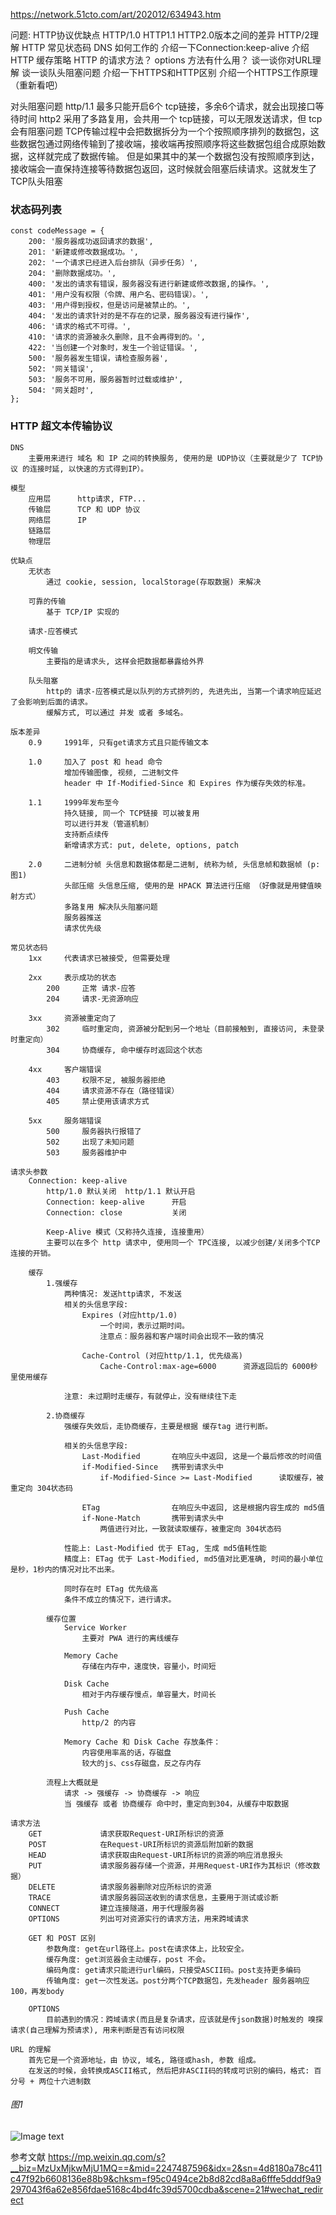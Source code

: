 https://network.51cto.com/art/202012/634943.htm


问题:
    HTTP协议优缺点
    HTTP/1.0 HTTP1.1 HTTP2.0版本之间的差异
    HTTP/2理解
    HTTP 常见状态码
    DNS 如何工作的
    介绍一下Connection:keep-alive
    介绍HTTP 缓存策略
    HTTP 的请求方法？
    options 方法有什么用？
    谈一谈你对URL理解
    谈一谈队头阻塞问题
    介绍一下HTTPS和HTTP区别
    介绍一个HTTPS工作原理（重新看吧）

对头阻塞问题
    http/1.1 最多只能开启6个 tcp链接，多余6个请求，就会出现接口等待时间
    http2 采用了多路复用，会共用一个 tcp链接，可以无限发送请求，但 tcp会有阻塞问题
        TCP传输过程中会把数据拆分为一个个按照顺序排列的数据包，这些数据包通过网络传输到了接收端，接收端再按照顺序将这些数据包组合成原始数据，这样就完成了数据传输。
        但是如果其中的某一个数据包没有按照顺序到达，接收端会一直保持连接等待数据包返回，这时候就会阻塞后续请求。这就发生了TCP队头阻塞

### 状态码列表
```
const codeMessage = {
	200: '服务器成功返回请求的数据',
	201: '新建或修改数据成功。',
	202: '一个请求已经进入后台排队（异步任务）',
	204: '删除数据成功。',
	400: '发出的请求有错误，服务器没有进行新建或修改数据,的操作。',
	401: '用户没有权限（令牌、用户名、密码错误）。',
	403: '用户得到授权，但是访问是被禁止的。',
	404: '发出的请求针对的是不存在的记录，服务器没有进行操作',
	406: '请求的格式不可得。',
	410: '请求的资源被永久删除，且不会再得到的。',
	422: '当创建一个对象时，发生一个验证错误。',
	500: '服务器发生错误，请检查服务器',
	502: '网关错误',
	503: '服务不可用，服务器暂时过载或维护',
	504: '网关超时',
};
```


### HTTP 超文本传输协议

    DNS
        主要用来进行 域名 和 IP 之间的转换服务, 使用的是 UDP协议（主要就是少了 TCP协议 的连接时延, 以快速的方式得到IP）。

    模型
        应用层      http请求, FTP...
        传输层      TCP 和 UDP 协议
        网络层      IP
        链路层
        物理层

    优缺点
        无状态
            通过 cookie, session, localStorage(存取数据) 来解决

        可靠的传输
            基于 TCP/IP 实现的

        请求-应答模式

        明文传输
            主要指的是请求头, 这样会把数据都暴露给外界

        队头阻塞
            http的 请求-应答模式是以队列的方式排列的, 先进先出, 当第一个请求响应延迟了会影响到后面的请求。
            缓解方式, 可以通过 并发 或者 多域名。

    版本差异
        0.9     1991年, 只有get请求方式且只能传输文本

        1.0     加入了 post 和 head 命令
                增加传输图像, 视频, 二进制文件
                header 中 If-Modified-Since 和 Expires 作为缓存失效的标准。

        1.1     1999年发布至今
                持久链接, 同一个 TCP链接 可以被复用
                可以进行并发（管道机制）
                支持断点续传
                新增请求方式: put, delete, options, patch

        2.0     二进制分帧 头信息和数据体都是二进制, 统称为帧, 头信息帧和数据帧 (p: 图1)
                头部压缩 头信息压缩, 使用的是 HPACK 算法进行压缩 （好像就是用健值映射方式）
                多路复用 解决队头阻塞问题
                服务器推送
                请求优先级

    常见状态码
        1xx     代表请求已被接受, 但需要处理

        2xx     表示成功的状态
            200     正常 请求-应答
            204     请求-无资源响应

        3xx     资源被重定向了
            302     临时重定向, 资源被分配到另一个地址（目前接触到, 直接访问, 未登录时重定向）
            304     协商缓存, 命中缓存时返回这个状态

        4xx     客户端错误
            403     权限不足, 被服务器拒绝
            404     请求资源不存在（路径错误）
            405     禁止使用该请求方式

        5xx     服务端错误
            500     服务器执行报错了
            502     出现了未知问题
            503     服务器维护中

    请求头参数
        Connection: keep-alive
            http/1.0 默认关闭  http/1.1 默认开启
            Connection: keep-alive      开启
            Connection: close           关闭

            Keep-Alive 模式（又称持久连接, 连接重用）
            主要可以在多个 http 请求中, 使用同一个 TPC连接, 以减少创建/关闭多个TCP连接的开销。

        缓存
            1.强缓存
                两种情况: 发送http请求, 不发送
                相关的头信息字段:
                    Expires (对应http/1.0)
                        一个时间，表示过期时间。
                        注意点：服务器和客户端时间会出现不一致的情况

                    Cache-Control (对应http/1.1, 优先级高)
                        Cache-Control:max-age=6000      资源返回后的 6000秒 里使用缓存

                注意: 未过期时走缓存，有就停止，没有继续往下走

            2.协商缓存
                强缓存失效后，走协商缓存，主要是根据 缓存tag 进行判断。

                相关的头信息字段:
                    Last-Modified       在响应头中返回, 这是一个最后修改的时间值
                    if-Modified-Since   携带到请求头中
                        if-Modified-Since >= Last-Modified      读取缓存，被重定向 304状态码

                    ETag                在响应头中返回, 这是根据内容生成的 md5值
                    if-None-Match       携带到请求头中
                        两值进行对比，一致就读取缓存，被重定向 304状态码

                性能上: Last-Modified 优于 ETag, 生成 md5值耗性能
                精度上: ETag 优于 Last-Modified, md5值对比更准确, 时间的最小单位是秒，1秒内的情况对比不出来。

                同时存在时 ETag 优先级高
                条件不成立的情况下，进行请求。

            缓存位置
                Service Worker
                    主要对 PWA 进行的离线缓存

                Memory Cache
                    存储在内存中，速度快，容量小，时间短

                Disk Cache
                    相对于内存缓存慢点，单容量大，时间长

                Push Cache
                    http/2 的内容

                Memory Cache 和 Disk Cache 存放条件：
                    内容使用率高的话，存磁盘
                    较大的js、css存磁盘，反之存内存

            流程上大概就是
                请求 -> 强缓存 -> 协商缓存 -> 响应
                当 强缓存 或者 协商缓存 命中时，重定向到304，从缓存中取数据

    请求方法
        GET             请求获取Request-URI所标识的资源
        POST            在Request-URI所标识的资源后附加新的数据
        HEAD            请求获取由Request-URI所标识的资源的响应消息报头
        PUT             请求服务器存储一个资源，并用Request-URI作为其标识（修改数据）
        DELETE          请求服务器删除对应所标识的资源
        TRACE           请求服务器回送收到的请求信息，主要用于测试或诊断
        CONNECT         建立连接隧道，用于代理服务器
        OPTIONS         列出可对资源实行的请求方法，用来跨域请求

        GET 和 POST 区别
            参数角度: get在url路径上。post在请求体上，比较安全。
            缓存角度: get浏览器会主动缓存，post 不会。
            编码角度: get请求只能进行url编码，只接受ASCII码。post支持更多编码
            传输角度: get一次性发送。post分两个TCP数据包，先发header 服务器响应100，再发body

        OPTIONS
            目前遇到的情况：跨域请求(而且是复杂请求，应该就是传json数据)时触发的 嗅探请求(自己理解为预请求), 用来判断是否有访问权限

    URL 的理解
        首先它是一个资源地址，由 协议, 域名, 路径或hash, 参数 组成。
        在发送的时候，会转换成ASCII格式, 然后把非ASCII码的转成可识别的编码，格式: 百分号 + 两位十六进制数







###### 图1
![Image text](2.0%20%E4%BA%8C%E8%BF%9B%E5%88%B6%E5%88%86%E5%B8%A7.png)


参考文献
    https://mp.weixin.qq.com/s?__biz=MzUxMjkwMjU1MQ==&mid=2247487596&idx=2&sn=4d8180a78c411c47f92b6608136e88b9&chksm=f95c0494ce2b8d82cd8a8a6fffe5dddf9a9297043f6a62e856fdae5168c4bd4fc39d5700cdba&scene=21#wechat_redirect
